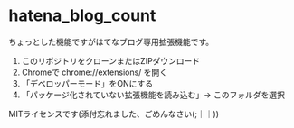 # hatena_blog_count
ちょっとした機能ですがはてなブログ専用拡張機能です。

1. このリポジトリをクローンまたはZIPダウンロード
2. Chromeで chrome://extensions/ を開く
3. 「デベロッパーモード」をONにする
4. 「パッケージ化されていない拡張機能を読み込む」→ このフォルダを選択

MITライセンスです(添付忘れました、ごめんなさい(;｜｜))

